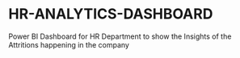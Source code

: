 # HR-ANALYTICS-DASHBOARD
Power BI Dashboard for HR Department to show the Insights of the Attritions happening in the company
